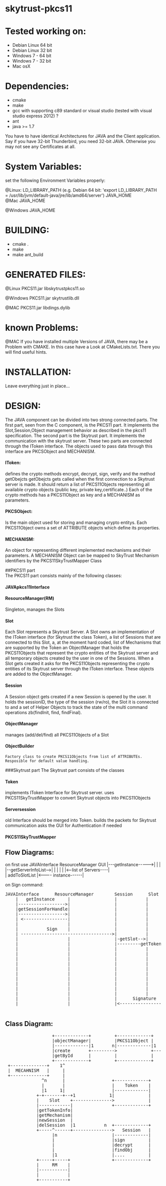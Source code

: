 skytrust-pkcs11
===============

# Tested working on:
- Debian Linux 64 bit
- Debian Linux 32 bit
- Windows 7 - 64 bit
- Windows 7 - 32 bit
- Mac osX

# Dependencies:
- cmake
- make
- gcc with supporting c89 standard or visual studio
	(tested with visual studio express 2012) ?
- ant
- java >= 1.7

You have to have identical Architectures for JAVA and
the Client application. Say if you have 32-bit Thunderbird,
you need 32-bit JAVA. 
Otherwise you may not see any Certificates at all.

# System Variables:

set the following Environment Variables properly:

@Linux:
LD_LIBRARY_PATH (e.g. Debian 64 bit: 'export LD_LIBRARY_PATH = /usr/lib/jvm/default-java/jre/lib/amd64/server')
JAVA_HOME
<br>
@Mac
JAVA_HOME
<br>

@Windows
JAVA_HOME
<br>

# BUILDING:

- cmake .
- make
- make ant_build

# GENERATED FILES:

@Linux
 PKCS11.jar
 libskytrustpkcs11.so

@Windows
 PKCS11.jar
 skytrustlib.dll

@MAC
 PKCS11.jar
 libdings.dylib

# known Problems:

@MAC
If you have installed multiple Versions of JAVA, there may be a Problem with CMAKE.
In this case have a Look at CMakeLists.txt. There you will find useful hints.


# INSTALLATION:

Leave everything just in place...

# DESIGN:
The JAVA component can be divided into two strong connected parts. 
The first part, seen from the C component, is the PKCS11 part. 
It implements the Slot,Session,Object management behavior as described in the pkcs11 specification.
The second part is the Skytrust part. It implements the communication with the skytrust server.
These two parts are connected through the IToken interface. The objects used to pass data 
through this interface are PKCSObject and MECHANISM.

#### IToken: 
  defines the crypto methods encrypt, decrypt, sign, verify and the method getObejcts
  getObejcts gets called when the first connection to a Skytrust server is made.
  It should return a list of PKCS11Objects representing all available crypto objects (public key, private key,certificate..)
  Each of the crypto methods has a PKCS11Object as key and a MECHANISM as parameters.
  
#### PKCSObject:
  Is the main object used for storing and managing crypto entitys.
  Each PKCS11Object owns a set of ATTRIBUTE objects which define its properties.

#### MECHANISM:
  An object for representing different implemented mechanisms and their parameters.
  A MECHANISM Object can be mapped to SkyTrust Mechanism identifiers by the PKCS11SkyTrustMapper Class


##PKCS11 part  
The PKCS11 part consists mainly of the following classes: 
#### JAVApkcs11Interface
#### ResourceManager(RM)
  Singleton, manages the Slots 
#### Slot
  Each Slot represents a Skytrust Server. A Slot owns 
  an implementation of the IToken interface (for Skytrust the class Token), 
  a list of Sessions that are connected to this Slot,
  a, at the moment hard coded, list of Mechanisms that are supported by the Token
  an ObjectManager that holds the PKCS11Objects that represent the crypto entities of the Skytrust server and all temporary objects created by the user in one of the Sessions. 
  When a Slot gets created it asks for the PKCS11Objects representing the crypto entities of its Skytrust server through the IToken interface. These objects are added to the ObjectManager.
  
#### Session
  A Session object gets created if a new Session is opened by the user. It holds the sessionID, the type of the session (rw/ro), the Slot it is connected to and a set of Helper Objects to track the state of the multi command operations zb(findInit, find, findFinal).
#### ObjectManager
   manages (add/del/find) all PKCS11Objects of a Slot
#### ObjectBuilder
	Factory class to create PKCS11Objects from list of ATTRIBUTEs. Resposible for default value handling.

###Skytrust part
The Skytrust part consists of the classes 
#### Token 
  implements IToken Interface for Skytrust server.
  uses PKCS11SkyTrustMapper to convert Skytrust objects into PKCS11Objects
#### Serversession
  old Interface should be merged into Token.
  builds the packets for Skytrust communication 
  asks the GUI for Authentication if needed
#### PKCS11SkyTrustMapper 


## Flow Diagrams:

on first use
JAVAInterface      ResourceManager                GUI
    |---getInstance----->|                      |
    |                    |--getServerInfoList-->|
    |                    |                      |
    |                    |<--list of Servers----|  
    |              addToSlotList
    |<---- instance------|

on Sign command:
<pre>
JAVAInterface      ResourceManager        Session      Slot      IToken         Skytrust        GUI
    |   getInstance     |                 |           |         |                 |           |
    |------------------>|                 |           |         |                 |           |
    |getSessionForHandle|                 |           |         |                 |           |
    |------------------>|                 |           |         |                 |           |            
    | <-----------------|                 |           |         |                 |           |
    |                   |                 |           |         |                 |           |
    |           Sign    |                 |           |         |                 |           |      
    | ----------------------------------->|           |         |                 |           |
    |                   |                 |-getSlot-->|         |                 |           |
    |                   |                 |---------getToken--->|                 |           |
    |                   |                 |           |         |     doSign      |           |
    |                   |                 |           |         |---------------->|           |
    |                   |                 |           |         |    authRequest  |           |
    |                   |                 |           |         |<----------------|           |
    |                   |                 |           |         |     askForCredentials       |
    |                   |                 |           |         |---------------------------->|
    |                   |                 |           |         |<----------------------------|
    |                   |                 |           |         |  authResponse   |           |
    |                   |                 |           |         |---------------->|           |
    |                   |                 |           |         |   Sign Response |           |
    |                   |                 |      Signature      |<----------------|           |
    |                   |                 |<--------------------|                 |           |

</pre>


## Class Diagram:

<pre>
                  +-------------+         +-------------+       +---------+
                  |objectManager|         |PKCS11Object |       |ATTRIBUTE|
                  |-------------|1       n|-------------|1     n|---------|
                  |create       +--------->             +------->         |
                  |getById      |         |             |       |         |
                  +-------------+         +-------------+       +---------+
 +--------------+    1^
 |  MECAHNISM   |     |
 +--------------+     |
              ^n      |                  +-------------+
              |       |                  |    Token    |
              |1     1|                  |-------------|
            +-+-------+--+1             1|             |
            |    Slot    +--------------->             |         +---------+
            |------------|               +-------------+         |   GUI   |
            |getTokenInfo|                                       |---------|
            |getMechanism|                                       |         |
            |newSession  |                                       |         |
            |delSession  |1           n  +-------------+         +---------+
            +-----^------+--------------->   Session   |
                  |n                     |-------------|
                  |                      |sign         |
                  |                      |decrypt      |
                  |                      |findObj      |
                  |1                     |....         |
            +-----+-----+                +-------------+
            |     RM    |
            |-----------|
            |           |
            +-----------+
</pre>




